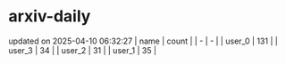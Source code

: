 # arxiv-daily
updated on 2025-04-10 06:32:27
| name | count |
| - | - |
| user_0 | 131 |
| user_3 | 34 |
| user_2 | 31 |
| user_1 | 35 |
